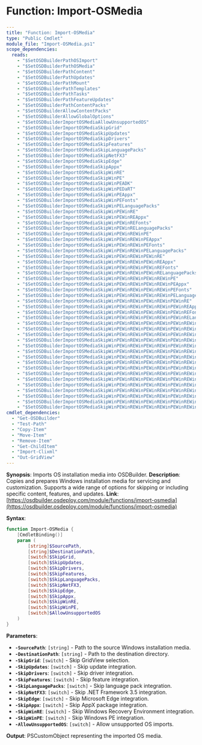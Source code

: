 # Function: Import-OSMedia

```yaml
---
title: "Function: Import-OSMedia"
type: "Public Cmdlet"
module_file: "Import-OSMedia.ps1"
scope_dependencies:
  reads:
    - "$SetOSDBuilderPathOSImport"
    - "$SetOSDBuilderPathOSMedia"
    - "$SetOSDBuilderPathContent"
    - "$SetOSDBuilderPathUpdates"
    - "$SetOSDBuilderPathMount"
    - "$SetOSDBuilderPathTemplates"
    - "$SetOSDBuilderPathTasks"
    - "$SetOSDBuilderPathFeatureUpdates"
    - "$SetOSDBuilderPathContentPacks"
    - "$SetOSDBuilderAllowContentPacks"
    - "$SetOSDBuilderAllowGlobalOptions"
    - "$SetOSDBuilderImportOSMediaAllowUnsupportedOS"
    - "$SetOSDBuilderImportOSMediaSkipGrid"
    - "$SetOSDBuilderImportOSMediaSkipUpdates"
    - "$SetOSDBuilderImportOSMediaSkipDrivers"
    - "$SetOSDBuilderImportOSMediaSkipFeatures"
    - "$SetOSDBuilderImportOSMediaSkipLanguagePacks"
    - "$SetOSDBuilderImportOSMediaSkipNetFX3"
    - "$SetOSDBuilderImportOSMediaSkipEdge"
    - "$SetOSDBuilderImportOSMediaSkipAppx"
    - "$SetOSDBuilderImportOSMediaSkipWinRE"
    - "$SetOSDBuilderImportOSMediaSkipWinPE"
    - "$SetOSDBuilderImportOSMediaSkipWinPEADK"
    - "$SetOSDBuilderImportOSMediaSkipWinPEDaRT"
    - "$SetOSDBuilderImportOSMediaSkipWinPEAppx"
    - "$SetOSDBuilderImportOSMediaSkipWinPEFonts"
    - "$SetOSDBuilderImportOSMediaSkipWinPELanguagePacks"
    - "$SetOSDBuilderImportOSMediaSkipWinPEWinRE"
    - "$SetOSDBuilderImportOSMediaSkipWinPEWinREAppx"
    - "$SetOSDBuilderImportOSMediaSkipWinPEWinREFonts"
    - "$SetOSDBuilderImportOSMediaSkipWinPEWinRELanguagePacks"
    - "$SetOSDBuilderImportOSMediaSkipWinPEWinREWinPE"
    - "$SetOSDBuilderImportOSMediaSkipWinPEWinREWinPEAppx"
    - "$SetOSDBuilderImportOSMediaSkipWinPEWinREWinPEFonts"
    - "$SetOSDBuilderImportOSMediaSkipWinPEWinREWinPELanguagePacks"
    - "$SetOSDBuilderImportOSMediaSkipWinPEWinREWinPEWinRE"
    - "$SetOSDBuilderImportOSMediaSkipWinPEWinREWinPEWinREAppx"
    - "$SetOSDBuilderImportOSMediaSkipWinPEWinREWinPEWinREFonts"
    - "$SetOSDBuilderImportOSMediaSkipWinPEWinREWinPEWinRELanguagePacks"
    - "$SetOSDBuilderImportOSMediaSkipWinPEWinREWinPEWinREWinPE"
    - "$SetOSDBuilderImportOSMediaSkipWinPEWinREWinPEWinREWinPEAppx"
    - "$SetOSDBuilderImportOSMediaSkipWinPEWinREWinPEWinREWinPEFonts"
    - "$SetOSDBuilderImportOSMediaSkipWinPEWinREWinPEWinREWinPELanguagePacks"
    - "$SetOSDBuilderImportOSMediaSkipWinPEWinREWinPEWinREWinPEWinRE"
    - "$SetOSDBuilderImportOSMediaSkipWinPEWinREWinPEWinREWinPEWinREAppx"
    - "$SetOSDBuilderImportOSMediaSkipWinPEWinREWinPEWinREWinPEWinREFonts"
    - "$SetOSDBuilderImportOSMediaSkipWinPEWinREWinPEWinREWinPEWinRELanguagePacks"
    - "$SetOSDBuilderImportOSMediaSkipWinPEWinREWinPEWinREWinPEWinREWinPE"
    - "$SetOSDBuilderImportOSMediaSkipWinPEWinREWinPEWinREWinPEWinREWinPEAppx"
    - "$SetOSDBuilderImportOSMediaSkipWinPEWinREWinPEWinREWinPEWinREWinPEFonts"
    - "$SetOSDBuilderImportOSMediaSkipWinPEWinREWinPEWinREWinPEWinREWinPELanguagePacks"
    - "$SetOSDBuilderImportOSMediaSkipWinPEWinREWinPEWinREWinPEWinREWinPEWinRE"
    - "$SetOSDBuilderImportOSMediaSkipWinPEWinREWinPEWinREWinPEWinREWinPEWinREAppx"
    - "$SetOSDBuilderImportOSMediaSkipWinPEWinREWinPEWinREWinPEWinREWinPEWinREFonts"
    - "$SetOSDBuilderImportOSMediaSkipWinPEWinREWinPEWinREWinPEWinREWinPEWinRELanguagePacks"
    - "$SetOSDBuilderImportOSMediaSkipWinPEWinREWinPEWinREWinPEWinREWinPEWinREWinPE"
    - "$SetOSDBuilderImportOSMediaSkipWinPEWinREWinPEWinREWinPEWinREWinPEWinREWinPEAppx"
    - "$SetOSDBuilderImportOSMediaSkipWinPEWinREWinPEWinREWinPEWinREWinPEWinREWinPEFonts"
    - "$SetOSDBuilderImportOSMediaSkipWinPEWinREWinPEWinREWinPEWinREWinPEWinREWinPELanguagePacks"
    - "$SetOSDBuilderImportOSMediaSkipWinPEWinREWinPEWinREWinPEWinREWinPEWinREWinPEWinRE"
    - "$SetOSDBuilderImportOSMediaSkipWinPEWinREWinPEWinREWinPEWinREWinPEWinREWinPEWinREAppx"
    - "$SetOSDBuilderImportOSMediaSkipWinPEWinREWinPEWinREWinPEWinREWinPEWinREWinPEWinREFonts"
    - "$SetOSDBuilderImportOSMediaSkipWinPEWinREWinPEWinREWinPEWinREWinPEWinREWinPEWinRELanguagePacks"
cmdlet_dependencies:
  - "Get-OSDBuilder"
  - "Test-Path"
  - "Copy-Item"
  - "Move-Item"
  - "Remove-Item"
  - "Get-ChildItem"
  - "Import-Clixml"
  - "Out-GridView"
---
```

**Synopsis**: Imports OS installation media into OSDBuilder.
**Description**: Copies and prepares Windows installation media for servicing and customization. Supports a wide range of options for skipping or including specific content, features, and updates.
**Link**: [https://osdbuilder.osdeploy.com/module/functions/import-osmedia](https://osdbuilder.osdeploy.com/module/functions/import-osmedia)

**Syntax**:
```powershell
function Import-OSMedia {
    [CmdletBinding()]
    param (
        [string]$SourcePath,
        [string]$DestinationPath,
        [switch]$SkipGrid,
        [switch]$SkipUpdates,
        [switch]$SkipDrivers,
        [switch]$SkipFeatures,
        [switch]$SkipLanguagePacks,
        [switch]$SkipNetFX3,
        [switch]$SkipEdge,
        [switch]$SkipAppx,
        [switch]$SkipWinRE,
        [switch]$SkipWinPE,
        [switch]$AllowUnsupportedOS
    )
}
```

**Parameters**:
*   **`-SourcePath`**: `[string]` - Path to the source Windows installation media.
*   **`-DestinationPath`**: `[string]` - Path to the destination directory.
*   **`-SkipGrid`**: `[switch]` - Skip GridView selection.
*   **`-SkipUpdates`**: `[switch]` - Skip update integration.
*   **`-SkipDrivers`**: `[switch]` - Skip driver integration.
*   **`-SkipFeatures`**: `[switch]` - Skip feature integration.
*   **`-SkipLanguagePacks`**: `[switch]` - Skip language pack integration.
*   **`-SkipNetFX3`**: `[switch]` - Skip .NET Framework 3.5 integration.
*   **`-SkipEdge`**: `[switch]` - Skip Microsoft Edge integration.
*   **`-SkipAppx`**: `[switch]` - Skip AppX package integration.
*   **`-SkipWinRE`**: `[switch]` - Skip Windows Recovery Environment integration.
*   **`-SkipWinPE`**: `[switch]` - Skip Windows PE integration.
*   **`-AllowUnsupportedOS`**: `[switch]` - Allow unsupported OS imports.

**Output**: PSCustomObject representing the imported OS media.

